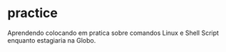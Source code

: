# practice

Aprendendo colocando em pratica sobre comandos Linux e Shell Script enquanto estagiaria na Globo.
